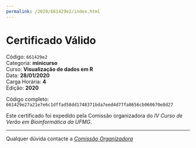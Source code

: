 ```yaml
---
permalink: /2020/661429e2/index.html
---
```


# Certificado Válido

Código: `661429e2`<br>
Categoria: **minicurso**<br>
Curso: **Visualização de dados em R**<br>
Data: **28/01/2020**<br>
Carga Horária: **4**<br>
Edição: **2020**<br>


Código completo: `661429e27a21e7e6c1dffad58dd1748371bda7eed4d77fa8656cb060670e8d27`


Este certificado foi expedido pela Comissão organizadora do *IV Curso de Verão em Bioinformática da UFMG*.

----

Qualquer dúvida contacte a [_Comissão Organizadora_](<mailto:cursobioinfoufmg@gmail.com$subject=[Certificados]>)


